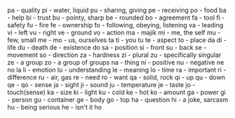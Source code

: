 


pa  - quality
pi  - water, liquid
pu - sharing, giving
pe - receiving
po - food
ba - help
bi - trust
bu - pointy, sharp
be - rounded
bo - agreement
fa - tool
fi  - safety
fu  - fire
fe - ownership
fo - following, obeying, listening
va - leading
vi - left
vu - right
ve - ground
vo  - action
ma  - majik
mi  - me, the self
mu - few, small
me - 
mo - us, ourselves
ta
ti  - you
tu
te  - aspect
to - place
da
di - life
du - death
de  - existence
do
sa  - position
si - front
su - back
se  - movement
so  - direction
za  - hardness
zi - plural
zu - specifically singular
ze - a group
zo - a group of groups
na  - thing
ni  - positive
nu  - negative
ne
no
la
li  - emotion
lu  - understanding
le  - meaning
lo  - time
ra - important
ri  - difference
ru  - air, gas
re - need
ro - want
qa  - solid, rock
qi  - up
qu  - down
qe  - 
qo  - sense
ja  - sight
ji  - sound
ju  - temperature
je  - taste
jo  - touch(sense)
ka  - size
ki  - light
ku  - cold
ke  - hot
ko  - amount
ga  - power
gi  - person
gu  - container
ge  - body
go - top
ha - question
hi - a joke, sarcasm
hu - being serious
he - isn't it
ho